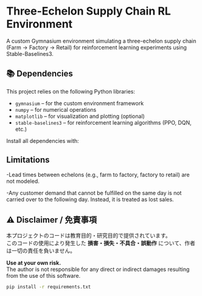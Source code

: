 # Three-Echelon Supply Chain RL Environment

A custom Gymnasium environment simulating a three-echelon supply chain (Farm → Factory → Retail) for reinforcement learning experiments using Stable-Baselines3.

## 📚 Dependencies

This project relies on the following Python libraries:

- `gymnasium` – for the custom environment framework  
- `numpy` – for numerical operations  
- `matplotlib` – for visualization and plotting (optional)  
- `stable-baselines3` – for reinforcement learning algorithms (PPO, DQN, etc.)

Install all dependencies with:

## Limitations
-Lead times between echelons (e.g., farm to factory, factory to retail) are not modeled.

-Any customer demand that cannot be fulfilled on the same day is not carried over to the following day. Instead, it is treated as lost sales.

## ⚠️ Disclaimer / 免責事項

本プロジェクトのコードは教育目的・研究目的で提供されています。  
このコードの使用により発生した **損害・損失・不具合・誤動作** について、作者は一切の責任を負いません。

**Use at your own risk.**  
The author is not responsible for any direct or indirect damages resulting from the use of this software.


```bash
pip install -r requirements.txt




